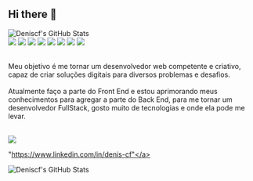 ## Hi there 👋 

<img src="https://github-readme-stats.vercel.app/api?username=Deniscf&theme=dark&show_icons=true&hide_border=true&count_private=true" alt="Deniscf's GitHub Stats" />

<div>
<img src="https://img.shields.io/badge/HTML5-E34F26?style=flat&logo=html5&logoColor=white"/> 
<img src="https://img.shields.io/badge/CSS3-1572B6?style=flat&logo=css3&logoColor=white"/>
<img src="https://img.shields.io/badge/JavaScript-F7DF1E?style=flat&logo=javascript&logoColor=black"/>
<img src="https://img.shields.io/badge/Node.js-339933?style=flat&logo=node.js&logoColor=white"/>
<img src="https://img.shields.io/badge/React-61DAFB?style=flat&logo=react&logoColor=black"/>
<img src="https://img.shields.io/badge/MongoDB-47A248?style=flat&logo=mongodb&logoColor=white"/> <img src="https://img.shields.io/badge/Django-092E20?style=flat&logo=django&logoColor=white"/> <img src="https://img.shields.io/badge/Python-14354C?style=flat&logo=python&logoColor=white"/>
<br></br>
</div>

Meu objetivo é me tornar um desenvolvedor web competente e criativo, capaz de criar soluções digitais para diversos problemas e desafios.
<br></br>
Atualmente faço a parte do Front End e estou aprimorando meus conhecimentos para agregar a parte do Back End, para me tornar um desenvolvedor FullStack, gosto muito de tecnologias e onde ela pode me levar.
<br></br>

<img src="https://img.shields.io/badge/LinkedIn-0A66C2?style=flat&logo=linkedin&logoColor=white"/>

<a>"https://www.linkedin.com/in/denis-cf"</a>

<img src="https://github-readme-stats.vercel.app/api/top-langs/?username=Deniscf&theme=dark&show_icons=true&hide_border=true&layout=compact" alt="Deniscf's GitHub Stats" />


